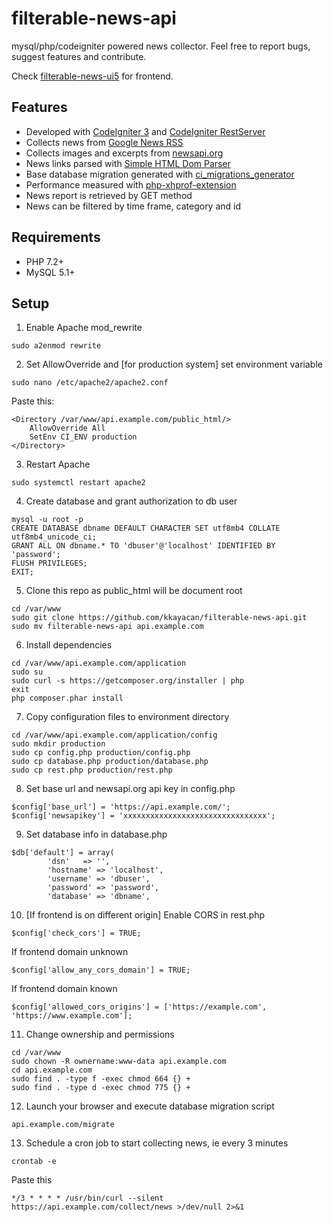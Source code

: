# filterable-news-api
mysql/php/codeigniter powered news collector. Feel free to report bugs, suggest features and contribute.

Check [filterable-news-ui5](https://github.com/kkayacan/filterable-news-ui5) for frontend.

## Features
- Developed with [CodeIgniter 3](https://codeigniter.com/) and [CodeIgniter RestServer](https://github.com/chriskacerguis/codeigniter-restserver)
- Collects news from [Google News RSS](https://news.google.com/rss)
- Collects images and excerpts from [newsapi.org](https://newsapi.org/)
- News links parsed with [Simple HTML Dom Parser](https://simplehtmldom.sourceforge.io/)
- Base database migration generated with [ci_migrations_generator](https://github.com/fastworkx/ci_migrations_generator)
- Performance measured with [php-xhprof-extension](https://github.com/tideways/php-xhprof-extension)
- News report is retrieved by GET method
- News can be filtered by time frame, category and id
## Requirements
- PHP 7.2+
- MySQL 5.1+
## Setup
1. Enable Apache mod_rewrite  
```
sudo a2enmod rewrite
```
2. Set AllowOverride and [for production system] set environment variable
```
sudo nano /etc/apache2/apache2.conf
```
Paste this:
```
<Directory /var/www/api.example.com/public_html/>
    AllowOverride All
    SetEnv CI_ENV production
</Directory>
```
3. Restart Apache
```
sudo systemctl restart apache2
```
4. Create database and grant authorization to db user
```
mysql -u root -p
CREATE DATABASE dbname DEFAULT CHARACTER SET utf8mb4 COLLATE utf8mb4_unicode_ci;
GRANT ALL ON dbname.* TO 'dbuser'@'localhost' IDENTIFIED BY 'password';
FLUSH PRIVILEGES;
EXIT;
```
5. Clone this repo as public_html will be document root
```
cd /var/www
sudo git clone https://github.com/kkayacan/filterable-news-api.git
sudo mv filterable-news-api api.example.com
```
6. Install dependencies
```
cd /var/www/api.example.com/application
sudo su
sudo curl -s https://getcomposer.org/installer | php
exit
php composer.phar install
```
7. Copy configuration files to environment directory
```
cd /var/www/api.example.com/application/config
sudo mkdir production
sudo cp config.php production/config.php
sudo cp database.php production/database.php
sudo cp rest.php production/rest.php
```
8. Set base url and newsapi.org api key in config.php
```
$config['base_url'] = 'https://api.example.com/';
$config['newsapikey'] = 'xxxxxxxxxxxxxxxxxxxxxxxxxxxxxxxx';
```
9. Set database info in database.php
```
$db['default'] = array(
        'dsn'   => '',
        'hostname' => 'localhost',
        'username' => 'dbuser',
        'password' => 'password',
        'database' => 'dbname',
```
10. [If frontend is on different origin] Enable CORS in rest.php
```
$config['check_cors'] = TRUE;
```
If frontend domain unknown
```
$config['allow_any_cors_domain'] = TRUE;
```
If frontend domain known
```
$config['allowed_cors_origins'] = ['https://example.com', 'https://www.example.com'];
```
11. Change ownership and permissions
```
cd /var/www
sudo chown -R ownername:www-data api.example.com  
cd api.example.com  
sudo find . -type f -exec chmod 664 {} +  
sudo find . -type d -exec chmod 775 {} +
```
12. Launch your browser and execute database migration script
```
api.example.com/migrate
```
13. Schedule a cron job to start collecting news, ie every 3 minutes
```
crontab -e
```
Paste this
```
*/3 * * * * /usr/bin/curl --silent https://api.example.com/collect/news >/dev/null 2>&1
```